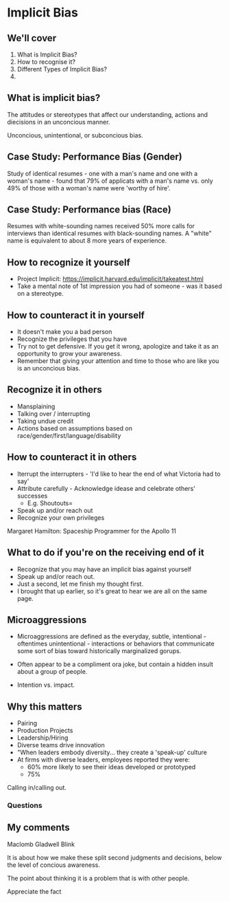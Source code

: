 # Implicit Bias

## We'll cover

1. What is Implicit Bias?
2. How to recognise it?
3. Different Types of Implicit Bias?
4. 

## What is implicit bias?

The attitudes or stereotypes that affect our understanding, actions and diecisions in an unconcious manner.

Unconcious, unintentional, or subconcious bias.

## Case Study: Performance Bias (Gender)

Study of identical resumes - one with a man's name and one with a woman's name - found that 79% of applicats with a man's name vs. only 49% of those with a woman's name were 'worthy of hire'.

## Case Study: Performance bias (Race)

Resumes with white-sounding names received 50% more calls for interviews than identical resumes with black-sounding names. A "white" name is equivalent to about 8 more years of experience.

## How to recognize it yourself

- Project Implicit: https://implicit.harvard.edu/implicit/takeatest.html
- Take a mental note of 1st impression you had of someone - was it based on a stereotype.

## How to counteract it in yourself

- It doesn't make you a bad person
- Recognize the privileges that you have
- Try not to get defensive. If you get it wrong, apologize and take it as an opportunity to grow your awareness.
- Remember that giving your attention and time to those who are like you is an unconcious bias.

## Recognize it in others

- Mansplaining
- Talking over / interrupting
- Taking undue credit
- Actions based on assumptions based on race/gender/first/language/disability

## How to counteract it in others

- Iterrupt the interrupters - 'I'd like to hear the end of what Victoria had to say'
- Attribute carefully - Acknowledge idease and celebrate others' successes
  - E.g. Shoutouts=
- Speak up and/or reach out
- Recognize your own privileges

Margaret Hamilton: Spaceship Programmer for the Apollo 11

## What to do if you're on the receiving end of it

- Recognize that you may have an implicit bias against yourself
- Speak up and/or reach out.
- Just a second, let me finish my thought first.
- I brought that up earlier, so it's great to hear we are all on the same page.

## Microaggressions

- Microaggressions are defined as the everyday, subtle, intentional - oftentimes unintentional - interactions or behaviors that communicate some sort of bias toward historically marginalized gorups.
- Often appear to be a compliment ora joke, but contain a hidden insult about a group of people.

- Intention vs. impact.

## Why this matters

- Pairing
- Production Projects
- Leadership/Hiring
- Diverse teams drive innovation
- "When leaders embody diversity... they create a 'speak-up' culture
- At firms with diverse leaders, employees reported they were:
  - 60% more likely to see their ideas developed or prototyped
  - 75%

Calling in/calling out.

### Questions



## My comments

Maclomb Gladwell Blink

It is about how we make these split second judgments and decisions, below the level of concious awareness.

The point about thinking it is a problem that is with other people.

Appreciate the fact